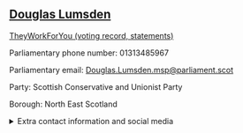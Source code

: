 ## <a href="https://www.parliament.scot/msps/current-and-previous-msps/douglas-lumsden">Douglas Lumsden</a>

<a href="https://www.theyworkforyou.com/mp/26001/douglas_lumsden">TheyWorkForYou (voting record, statements)</a> 

Parliamentary phone number: 01313485967 

Parliamentary email: Douglas.Lumsden.msp@parliament.scot 

Party: Scottish Conservative and Unionist Party 

Borough: North East Scotland 

<details><summary>Extra contact information and social media</summary> 
<li>Parliamentary address: The Scottish Parliament, EH99 1SP, Edinburgh</li>
<li>Local office address: 80 Rosemount Place, Aberdeen, AB25 2XN</li>
<li>Local office phone number:</li>
<li>Twitter:</li>
<li>Facebook:</li>
<li>Website:</li>
</details>